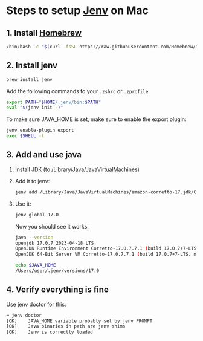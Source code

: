 # Steps to setup [Jenv](https://github.com/jenv/jenv) on Mac

## 1. Install [Homebrew](https://brew.sh/)
```sh
/bin/bash -c "$(curl -fsSL https://raw.githubusercontent.com/Homebrew/install/HEAD/install.sh)"
```

## 2. Install jenv

```sh
brew install jenv
```

Add the following commands to your `.zshrc` or `.zprofile`:
    
```sh
export PATH="$HOME/.jenv/bin:$PATH"
eval "$(jenv init -)"
```

To make sure JAVA_HOME is set, make sure to enable the export plugin:

```sh
jenv enable-plugin export
exec $SHELL -l
```

## 3. Add and use java
1. Install JDK (to /Library/Java/JavaVirtualMachines)

2. Add it to jenv:

    ```sh
    jenv add /Library/Java/JavaVirtualMachines/amazon-corretto-17.jdk/Contents/Home
    ```
  
3. Use it:
    ```sh
    jenv global 17.0
    ```

    Now you should see it works:
    ```sh
    java --version
    openjdk 17.0.7 2023-04-18 LTS
    OpenJDK Runtime Environment Corretto-17.0.7.7.1 (build 17.0.7+7-LTS)
    OpenJDK 64-Bit Server VM Corretto-17.0.7.7.1 (build 17.0.7+7-LTS, mixed mode, sharing)
    ```

    ```sh
    echo $JAVA_HOME
    /Users/user/.jenv/versions/17.0
    ```
 
 ## 4. Verify everything is fine
Use jenv doctor for this:
 
 ```sh
 ➜ jenv doctor
[OK]	JAVA_HOME variable probably set by jenv PROMPT
[OK]	Java binaries in path are jenv shims
[OK]	Jenv is correctly loaded
```
